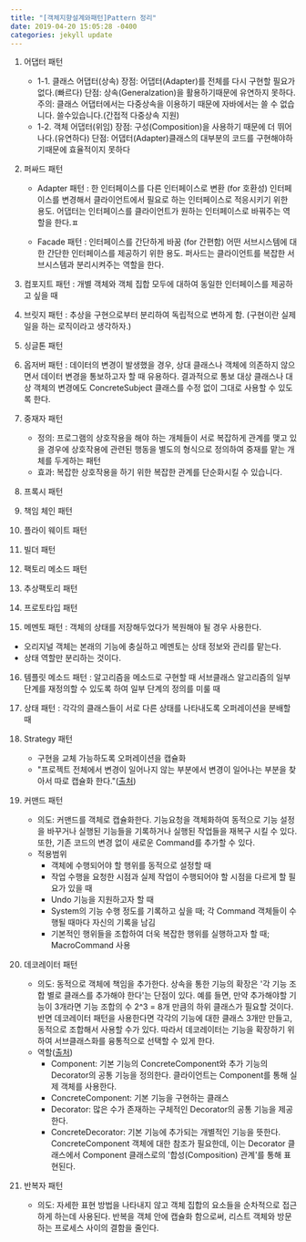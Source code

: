 ```yaml
---
title: "[객체지향설계와패턴]Pattern 정리"
date: 2019-04-20 15:05:28 -0400
categories: jekyll update
---
```


1. 어댑터 패턴
    * 1-1. 클래스 어댑터(상속)
        장점: 어댑터(Adapter)를 전체를 다시 구현할 필요가 없다.(빠르다)
        단점: 상속(Generalzation)을 활용하기때문에 유연하지 못하다.
        주의: 클래스 어댑터에서는 다중상속을 이용하기 때문에 자바에서는 쓸 수 없습니다.
            쓸수있습니다.(간접적 다중상속 지원)
    * 1-2. 객체 어댑터(위임)
        장점: 구성(Composition)을 사용하기 때문에 더 뛰어나다.(유연하다)
        단점: 어댑터(Adapter)클래스의 대부분의 코드를 구현해야하기때문에 효율적이지 못하다
        
2. 퍼싸드 패턴


    * Adapter 패턴 : 한 인터페이스를 다른 인터페이스로 변환 (for 호환성)
                    인터페이스를 변경해서 클라이언트에서 필요로 하는 인터페이스로 적응시키기 위한 용도.
                    어댑터는 인터페이스를 클라이언트가 원하는 인터페이스로 바꿔주는 역할을 한다.ㅍ

    * Facade 패턴 : 인터페이스를 간단하게 바꿈 (for 간편함)
                    어떤 서브시스템에 대한 간단한 인터페이스를 제공하기 위한 용도.
                    퍼사드는 클라이언트를 복잡한 서브시스템과 분리시켜주는 역할을 한다.

3. 컴포지트 패턴 : 개별 객체와 객체 집합 모두에 대하여 동일한 인터페이스를 제공하고 싶을 때
4. 브릿지 패턴 : 추상을 구현으로부터 분리하여 독립적으로 변하게 함.
                (구현이란 실제 일을 하는 로직이라고 생각하자.)


5. 싱글톤 패턴
6. 옵저버 패턴 : 데이터의 변경이 발생했을 경우, 상대 클래스나 객체에 의존하지 않으면서 데이터 변경을 통보하고자 할 때 유용하다.
                결과적으로 통보 대상 클래스나 대상 객체의 변경에도 ConcreteSubject 클래스를 수정 없이 그대로 사용할 수 있도록 한다.


7. 중재자 패턴
    * 정의: 프로그램의 상호작용을 해야 하는 개체들이 
            서로 복잡하게 관계를 맺고 있을 경우에 
                상호작용에 관련된 행동을 별도의 형식으로 정의하여 
                    중재를 맡는 개체를 두게하는 패턴
    * 효과: 복잡한 상호작용을 하기 위한 복잡한 관계를 단순화시킬 수 있습니다.

8. 프록시 패턴

9. 책임 체인 패턴

10. 플라이 웨이트 패턴

11. 빌더 패턴

12. 팩토리 메소드 패턴

13. 추상팩토리 패턴

14. 프로토타입 패턴

15. 메멘토 패턴 : 객체의 상태를 저장해두었다가 복원해야 될 경우 사용한다.
 - 오리지널 객체는 본래의 기능에 충실하고 메멘토는 상태 정보와 관리를 맡는다.
 - 상태 역할만 분리하는 것이다.

16. 템플릿 메소드 패턴 : 알고리즘을 메소드로 구현할 때 서브클래스 알고리즘의 일부 단계를 재정의할 수 있도록 하여 일부 단계의 정의를 미룰 때

17. 상태 패턴 : 각각의 클래스들이 서로 다른 상태를 나타내도록 오퍼레이션을 분배할 때

18. Strategy 패턴 
    * 구현을 교체 가능하도록 오퍼레이션을 캡슐화
    * "프로젝트 전체에서 변경이 일어나지 않는 부분에서 변경이 일어나는 부분을 찾아서 따로 캡슐화 한다."([출처](https://niceman.tistory.com/133))

19. 커맨드 패턴
    * 의도: 커맨드를 객체로 캡슐화한다. 기능요청을 객체화하여 동적으로 기능 설정을 바꾸거나 실행된 기능들을 기록하거나 실행된 작업들을 재복구 시킬 수 있다. 또한, 기존 코드의 변경 없이 새로운 Command를 추가할 수 있다.
    * 적용범위
        - 객체에 수행되어야 할 행위를 동적으로 설정할 때
        - 작업 수행을 요청한 시점과 실제 작업이 수행되어야 할 시점을 다르게 할 필요가 있을 때
        - Undo 기능을 지원하고자 할 때
        - System의 기능 수행 정도를 기록하고 싶을 때; 각 Command 객체들이 수행될 때마다 자신의 기록을 남김
        - 기본적인 행위들을 조합하여 더욱 복잡한 행위를 실행하고자 할 때; MacroCommand 사용

20. 데코레이터 패턴
    * 의도: 동적으로 객체에 책임을 추가한다. 상속을 통한 기능의 확장은 '각 기능 조합 별로 클래스를 추가해야 한다'는 단점이 있다. 예를 들면, 만약 추가해야할 기능이 3개라면 기능 조합의 수 2^3 = 8개 만큼의 하위 클래스가 필요할 것이다. 반면 데코레이터 패턴을 사용한다면 각각의 기능에 대한 클래스 3개만 만들고, 동적으로 조합해서 사용할 수가 있다. 따라서 데코레이터는 기능을 확장하기 위하여 서브클래스화를 융통적으로 선택할 수 있게 한다. 
    * 역할([출처](https://gmlwjd9405.github.io/2018/07/09/decorator-pattern.html))
        - Component: 기본 기능의 ConcreteComponent와 추가 기능의 Decorator의 공통 기능을 정의한다. 클라이언트는 Component를 통해 실제 객체를 사용한다.
        - ConcreteComponent: 기본 기능을 구현하는 클래스
        - Decorator: 많은 수가 존재하는 구체적인 Decorator의 공통 기능을 제공한다.
        - ConcreteDecorator: 기본 기능에 추가되는 개별적인 기능을 뜻한다. ConcreteComponent 객체에 대한 참조가 필요한데, 이는 Decorator 클래스에서 Component 클래스로의 '합성(Composition) 관계'를 통해 표현된다.

21. 반복자 패턴
    * 의도: 자세한 표현 방법을 나타내지 않고 객체 집합의 요소들을 순차적으로 접근하게 하는데 사용된다. 반복을 객체 안에 캡슐화 함으로써, 리스트 객체와 방문하는 프로세스 사이의 결함을 줄인다.